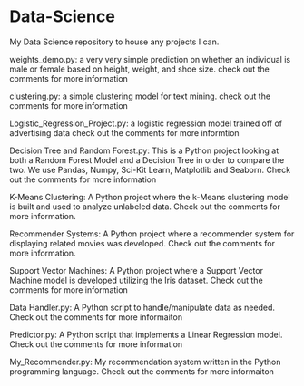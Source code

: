 # Data-Science

My Data Science repository to house any projects I can.


weights_demo.py:
  a very very simple prediction on whether an individual is male or female based on height, weight, and shoe size.
  check out the comments for more information

clustering.py:
  a simple clustering model for text mining.
  check out the comments for more information

Logistic_Regression_Project.py:
  a logistic regression model trained off of advertising data
  check out the comments for more informtion

Decision Tree and Random Forest.py:
  This is a Python project looking at both a Random Forest Model and a Decision Tree in order to compare the two.
  We use Pandas, Numpy, Sci-Kit Learn, Matplotlib and Seaborn.
  Check out the comments for more information

K-Means Clustering:
  A Python project where the k-Means clustering model is built and used to analyze unlabeled data. 
  Check out the comments for more information.

Recommender Systems:
  A Python project where a recommender system for displaying related movies was developed. 
  Check out the comments for more information. 

Support Vector Machines:
  A Python project where a Support Vector Machine model is developed utilizing the Iris dataset.
  Check out the comments for more information
  
Data Handler.py:
  A Python script to handle/manipulate data as needed.
  Check out the comments for more informaiton
  
Predictor.py:
  A Python script that implements a Linear Regression model.
  Check out the comments for more information
  
My_Recommender.py:
  My recommendation system written in the Python programming language.
  Check out the comments for more informaiton
